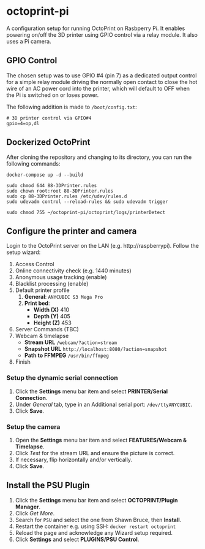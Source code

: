 # octoprint-pi

A configuration setup for running OctoPrint on Rasbperry Pi.
It enables powering on/off the 3D printer using GPIO control via a relay module.
It also uses a Pi camera.

## GPIO Control

The chosen setup was to use GPIO #4 (pin 7) as a dedicated output control for
a simple relay module driving the normally open contact to close the hot wire
of an AC power cord into the printer, which will default to OFF when the Pi is
switched on or loses power.

The following addition is made to `/boot/config.txt`:
```
# 3D printer control via GPIO#4
gpio=4=op,dl
```

## Dockerized OctoPrint

After cloning the repository and changing to its directory,
you can run the following commands:

```
docker-compose up -d --build
```
```
sudo chmod 644 88-3DPrinter.rules
sudo chown root:root 88-3DPrinter.rules
sudo cp 88-3DPrinter.rules /etc/udev/rules.d
sudo udevadm control --reload-rules && sudo udevadm trigger
```
```
sudo chmod 755 ~/octoprint-pi/octoprint/logs/printerDetect
```

## Configure the printer and camera

Login to the OctoPrint server on the LAN (e.g. http://raspberrypi).
Follow the setup wizard:
1. Access Control
2. Online connectivity check (e.g. 1440 minutes)
3. Anonymous usage tracking (enable)
4. Blacklist processing (enable)
5. Default printer profile
    1. **General**: `ANYCUBIC S3 Mega Pro`
    2. **Print bed**:
        * **Width (X)** 410
        * **Depth (Y)** 405
        * **Height (Z)** 453
6. Server Commands (TBC)
7. Webcam & timelapse
    * **Stream URL** `/webcam/?action=stream`
    * **Snapshot URL** `http://localhost:8080/?action=snapshot`
    * **Path to FFMPEG** `/usr/bin/ffmpeg`
8. Finish

### Setup the dynamic serial connection

1. Click the **Settings** menu bar item and select **PRINTER/Serial Connection**.
2. Under *General* tab, type in an Additional serial port: `/dev/ttyANYCUBIC`.
3. Click **Save**.

### Setup the camera

1. Open the **Settings** menu bar item and select **FEATURES/Webcam & Timelapse**.
2. Click *Test* for the stream URL and ensure the picture is correct.
3. If necessary, flip horizontally and/or vertically.
4. Click **Save**.

## Install the PSU Plugin

1. Click the **Settings** menu bar item and select **OCTOPRINT/Plugin Manager**.
2. Click *Get More*.
3. Search for `PSU` and select the one from Shawn Bruce, then **Install**.
4. Restart the container e.g. using SSH: `docker restart octoprint`
5. Reload the page and acknowledge any Wizard setup required.
6. Click **Settings** and select **PLUGINS/PSU Control**.
